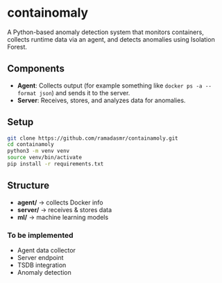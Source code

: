 # containomaly

A Python-based anomaly detection system that monitors containers, collects runtime data via an agent, and detects anomalies using Isolation Forest.

## Components
- **Agent**: Collects output (for example something like `docker ps -a --format json`) and sends it to the server.
- **Server**: Receives, stores, and analyzes data for anomalies.

## Setup
```bash
git clone https://github.com/ramadasmr/containamoly.git
cd containamoly
python3 -m venv venv
source venv/bin/activate
pip install -r requirements.txt
```

## Structure
- **agent/** → collects Docker info
- **server/** → receives & stores data
- **ml/** → machine learning models

### To be implemented
- Agent data collector
- Server endpoint
- TSDB integration
- Anomaly detection
